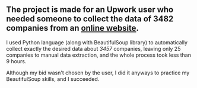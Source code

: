 ## The project is made for an Upwork user who needed someone to collect the data of 3482 companies from an [online website](https://www.great.gov.uk/international/trade/search/?industries=AEROSPACE&industries=ADVANCED_MANUFACTURING&industries=AIRPORTS&industries=AGRICULTURE_HORTICULTURE_AND_FISHERIES&industries=AUTOMOTIVE&industries=BIOTECHNOLOGY_AND_PHARMACEUTICALS&industries=BUSINESS_AND_CONSUMER_SERVICES&industries=CHEMICALS&industries=CLOTHING_FOOTWEAR_AND_FASHION&industries=COMMUNICATIONS&industries=CONSTRUCTION&industries=CREATIVE_AND_MEDIA&industries=EDUCATION_AND_TRAINING&industries=ELECTRONICS_AND_IT_HARDWARE&industries=ENVIRONMENT&industries=FINANCIAL_AND_PROFESSIONAL_SERVICES&industries=FOOD_AND_DRINK&industries=GIFTWARE_JEWELLERY_AND_TABLEWARE&industries=GLOBAL_SPORTS_INFRASTRUCTURE&industries=HEALTHCARE_AND_MEDICAL&industries=HOUSEHOLD_GOODS_FURNITURE_AND_FURNISHINGS&industries=LIFE_SCIENCES&industries=LEISURE_AND_TOURISM&industries=LEGAL_SERVICES&industries=MARINE&industries=MECHANICAL_ELECTRICAL_AND_PROCESS_ENGINEERING&industries=METALLURGICAL_PROCESS_PLANT&industries=METALS_MINERALS_AND_MATERIALS&industries=MINING&industries=OIL_AND_GAS&industries=PORTS_AND_LOGISTICS&industries=POWER&industries=RAILWAYS&industries=RENEWABLE_ENERGY&industries=RETAIL_AND_LUXURY&industries=SECURITY&industries=SOFTWARE_AND_COMPUTER_SERVICES&industries=TEXTILES_INTERIOR_TEXTILES_AND_CARPETS&industries=WATER&page=1).

I used Python language (along with BeautifulSoup library) to automatically collect exactly the desired data about *3457* companies, leaving only 25 companies to manual data extraction, and the whole process took less than 9 hours.

Although my bid wasn't chosen by the user, I did it anyways to practice my BeautifulSoup skills, and I succeeded.
